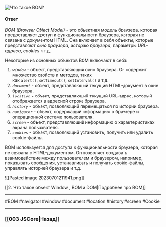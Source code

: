 ![Что такое BOM?](https://youtu.be/XtQPrt8G0n8?t=448)

#### Ответ

*BOM (Browser Object Model)* - это объектная модель браузера, которая предоставляет доступ к функциональности браузера, которая не связана с документом HTML. Она включает в себя объекты, которые представляют *окно браузера*, *историю браузера*, параметры *URL-адреса*, *cookies* и т.д.

Некоторые из основных объектов BOM включают в себя:

1. *`window`* - объект, представляющий окно браузера. Он содержит множество свойств и методов, таких как `alert()`, `setTimeout()`, `setInterval()` и т.д.
2. *`document`* - объект, представляющий текущий HTML-документ в окне браузера.
3. *`location`* - объект, представляющий текущий URL-адрес, который отображается в адресной строке браузера.
4. *`history`* - объект, позволяющий перемещаться по истории браузера.
5. *`navigator`* - объект, содержащий информацию о браузере и операционной системе пользователя.
6. *`screen`* - объект, представляющий информацию о характеристиках экрана пользователя.
7. *`cookies`* - объект, позволяющий установить, получить или удалить cookie-файлы.

BOM используется для доступа к функциональности браузера, которая не связана с HTML-документом. 
Он позволяет создавать взаимодействие между пользователем и браузером, например, показывать сообщения, устанавливать и получать cookie-файлы, управлять историей браузера и т.д.

![[Pasted image 20230701211941.png]]

[[2. Что такое объект Window , BOM и DOM|Подробнее про BOM]]

___
#BOM #navigator #window #document #location #history #screen #Cookie 

___

### [[003 JSCore|Назад]]
